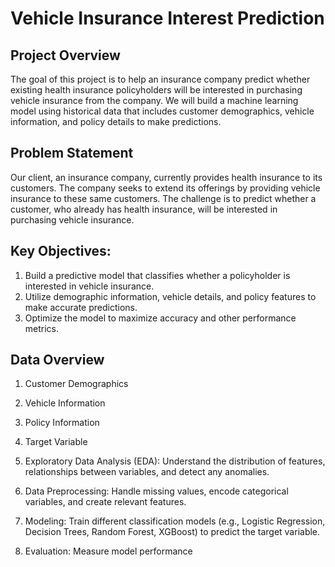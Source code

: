 # Vehicle Insurance Interest Prediction


## Project Overview

The goal of this project is to help an insurance company predict whether existing health insurance policyholders will be interested in purchasing vehicle insurance from the company.
We will build a machine learning model using historical data that includes customer demographics, vehicle information, and policy details to make predictions.

## Problem Statement

Our client, an insurance company, currently provides health insurance to its customers.
The company seeks to extend its offerings by providing vehicle insurance to these same customers. 
The challenge is to predict whether a customer, who already has health insurance, will be interested in purchasing vehicle insurance.

## Key Objectives:

1. Build a predictive model that classifies whether a policyholder is interested in vehicle insurance.
2. Utilize demographic information, vehicle details, and policy features to make accurate predictions.
3. Optimize the model to maximize accuracy and other performance metrics.

## Data Overview

1. Customer Demographics
2. Vehicle Information
3. Policy Information
4. Target Variable

1. Exploratory Data Analysis (EDA): Understand the distribution of features, relationships between variables, and detect any anomalies.
2. Data Preprocessing: Handle missing values, encode categorical variables, and create relevant features.
3. Modeling: Train different classification models (e.g., Logistic Regression, Decision Trees, Random Forest, XGBoost) to predict the target variable.
4. Evaluation: Measure model performance 




   
